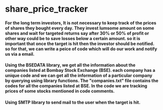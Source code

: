 # share_price_tracker

#### For the long term investors, It is not necessary to keep track of the prices of shares they bought every day. They invest lumsome amount on some shares and wait for targeted returns say after 30% or 50% of profit or other way could be to save losses below a certain amount. so it is important that once the target is hit then the investor should be notified. so for that, we can write a peice of code which will do our work and notify us via a email.

#### Using the BSEDATA library, we get all the information about the companies listed at Bombay Stock Exchange (BSE). each company has a unique code and we can get all the information of a particular company by querying using library functions. The "companies.txt" file contains the codes for all the companies listed at BSE. In the code we are tracking prices of some stocks mentioned in code comments.

#### Using SMTP library to send mail to the user when the target is hit.
